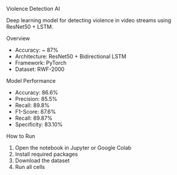 Violence Detection AI

Deep learning model for detecting violence in video streams using ResNet50 + LSTM.

Overview
- Accuracy: ~ 87%
- Architecture: ResNet50 + Bidirectional LSTM
- Framework: PyTorch
- Dataset: RWF-2000

Model Performance
- Accuracy: 86.6%
- Precision: 85.5%
- Recall: 89.8%
- F1-Score: 87.6%
- Recall: 89.87%
- Specificity: 83.10%

How to Run
1. Open the notebook in Jupyter or Google Colab
2. Install required packages
3. Download the dataset
4. Run all cells